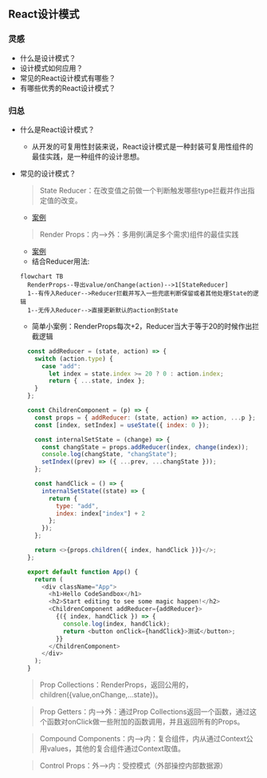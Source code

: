 ## React设计模式
### 灵感
- 什么是设计模式？
- 设计模式如何应用？
- 常见的React设计模式有哪些？
- 有哪些优秀的React设计模式？

### 归总
- 什么是React设计模式？
  - 从开发的可复用性封装来说，React设计模式是一种封装可复用性组件的最佳实践，是一种组件的设计思想。
- 常见的设计模式？
  > State Reducer：在改变值之前做一个判断触发哪些type拦截并作出指定值的改变。    
    - [案例](https://github.com/liquidGo/simply-react)
 
  > Render Props：内-->外：多用例(满足多个需求)组件的最佳实践    
    - [案例](https://github.com/liquidGo/simply-react)
    - 结合Reducer用法:
    ```mermaid
    flowchart TB
      RenderProps--导出value/onChange(action)-->1[StateReducer]
      1--有传入Reducer-->Reducer拦截并写入一些兜底判断保留或者其他处理State的逻辑
      1--无传入Reducer-->直接更新默认的action到State
    ```
    - 简单小案例：RenderProps每次+2，Reducer当大于等于20的时候作出拦截逻辑
    ```JavaScript
      const addReducer = (state, action) => {
        switch (action.type) {
          case "add":
            let index = state.index >= 20 ? 0 : action.index;
            return { ...state, index };
        }
      };

      const ChildrenComponent = (p) => {
        const props = { addReducer: (state, action) => action, ...p };
        const [index, setIndex] = useState({ index: 0 });

        const internalSetState = (change) => {
          const changState = props.addReducer(index, change(index));
          console.log(changState, "changState");
          setIndex((prev) => ({ ...prev, ...changState }));
        };

        const handClick = () => {
          internalSetState((state) => {
            return {
              type: "add",
              index: index["index"] + 2
            };
          });
        };

        return <>{props.children({ index, handClick })}</>;
      };

      export default function App() {
        return (
          <div className="App">
            <h1>Hello CodeSandbox</h1>
            <h2>Start editing to see some magic happen!</h2>
            <ChildrenComponent addReducer={addReducer}>
              {({ index, handClick }) => {
                console.log(index, handClick);
                return <button onClick={handClick}>测试</button>;
              }}
            </ChildrenComponent>
          </div>
        );
      }
    ```
  
  > Prop Collections：RenderProps，返回公用的，children({value,onChange,...state})。    

  > Prop Getters：内-->外：通过Prop Collections返回一个函数，通过这个函数对onClick做一些附加的函数调用，并且返回所有的Props。    

  > Compound Components：内-->内：复合组件，内从通过Context公用values，其他的复合组件通过Context取值。    

  > Control Props：外-->内：受控模式（外部操控内部数据源）

